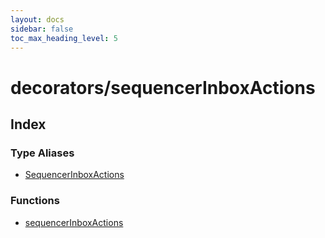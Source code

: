 ```yaml
---
layout: docs
sidebar: false
toc_max_heading_level: 5
---
```


# decorators/sequencerInboxActions

## Index

### Type Aliases

- [SequencerInboxActions](type-aliases/SequencerInboxActions.md)

### Functions

- [sequencerInboxActions](functions/sequencerInboxActions.md)

